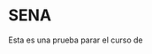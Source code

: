 <!DOCTYPE html>
<html>
<head>
	<title>FICHA 2</title>
</head>
<body>

<h1>SENA</h1>

<P>Esta es una prueba parar el curso de</P>


</body>
</html>
